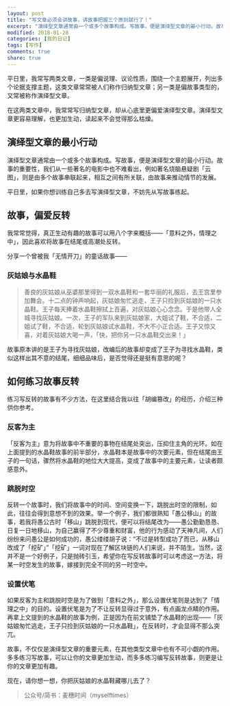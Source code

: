 ```yaml
---
layout: post
title: "写文章必须会讲故事，讲故事把握三个原则就行了！"
excerpt: "演绎型文章通常由一个或多个故事构成。写故事，便是演绎型文章的最小行动。故事的重要性，我们从一些著名的电影中也不难看出，例如著名烧脑悬疑剧「云图」，则是由多个故事串联起来，相互之间有所关联，由故事来推动情节的发展。"
modified: 2018-01-28
categories: [我的日记]
tags: [写作]
comments: true
share: true
---
```


平日里，我常写两类文章，一类是偏说理、议论性质，围绕一个主题展开，列出多个论据支撑主题，这类文章常常被人们称作归纳型文章；另一类是偏故事类型的，又常被称作演绎型文章。

在这两类文章中，我常常写归纳型文章，却从心底里更偏爱演绎型文章。演绎型文章更容易理解，也更加生动，读起来不会觉得那么枯燥。

## 演绎型文章的最小行动

演绎型文章通常由一个或多个故事构成。写故事，便是演绎型文章的最小行动。故事的重要性，我们从一些著名的电影中也不难看出，例如著名烧脑悬疑剧「云图」，则是由多个故事串联起来，相互之间有所关联，由故事来推动情节的发展。

平日里，如果你想训练自己多去写演绎型文章，不妨先从写故事练起。

## 故事，偏爱反转

我常常觉得，真正生动有趣的故事可以用八个字来概括——「意料之外，情理之中」，因此喜欢将故事在结尾或高潮处反转。

分享一个曾被我「无情开刀」的童话故事——

### 灰姑娘与水晶鞋

> 善良的灰姑娘从巫婆那里得到一双水晶鞋和一套华丽的礼服后，去王宫里参加舞会。十二点的钟声响起，灰姑娘匆忙逃走，王子只捡到灰姑娘的一只水晶鞋。王子每天捧着水晶鞋擦拭上百遍，对灰姑娘心心念念。于是他带人全城寻找灰姑娘。一次，王子的军队来到灰姑娘家，大姐试了鞋，不合适，二姐试了鞋，不合适，轮到灰姑娘试水晶鞋，不大不小正合适。王子又惊又喜，对着灰姑娘大喝一声，「快，把你另一只水晶鞋交出来！」

故事原本讲的是王子为寻找灰姑娘，改编后的故事却变成了王子为寻找水晶鞋，类似这样出其不意的结尾，细细品味后，是否觉得还是挺有意思的呢？

## 如何练习故事反转

练习写反转的故事有不少方法，在这里结合我以往「胡编篡改」的经历，介绍三种供你参考。

### 反客为主

「反客为主」意为将故事中不重要的事物在结尾处突出，压抑住主角的光环。如在上面提到的水晶鞋故事的前半部分，水晶鞋本是故事中的次要元素，但在结尾由王子的一句话，骤然将水晶鞋的地位大大提高，变成了故事中的主要元素，让读者颇感意外。

### 跳脱时空

反转一个故事时，我们将故事中的时间、空间变换一下，跳脱出时空的限制，如此，往往会得到意想不到的效果。举一个例子，我们都很熟知「愚公移山」的故事，若我将愚公古时「移山」跳脱到现代，便可以将结尾改为——愚公勤勤恳恳、日复一日地移山，为自己赢得了不少尊重和财富，他的行为感动了天神凡间，人们纷纷来问愚公是如何成功的，愚公缕缕胡子说：“不过是转型成功了而已，从移山改成了「挖矿」”「挖矿」一词对现在了解区块链的人们来说，并不陌生。当然，这并不是一个好例子，只是抛砖引玉，希望你在写反转故事时可以考虑这一方法，将某一时空发生的故事，嫁接到完全不同的另一时空中。

### 设置伏笔

如果反客为主和跳脱时空是为了做到「意料之外」，那么设置伏笔则是达到了「情理之中」的目的。设置伏笔是为了不让反转显得过于意外，有点画龙点睛的作用。再拿上文提到的水晶鞋的故事为例，正是因为在前文铺垫了水晶鞋的出现——「灰姑娘匆忙逃走，王子只捡到灰姑娘的一只水晶鞋」，在反转时，才会显得不那么突兀。

故事，不仅仅是演绎型文章的重要元素，在其他类型文章中也有不可小觑的作用。多多练习写故事，可以让你的文章更加生动，而多多练习编写反转故事，则更是让你的文章更加有趣。

现在，请你想一想，你把灰姑娘的水晶鞋藏哪儿去了？

> 公众号/简书：麦穗时间（myselftimes）